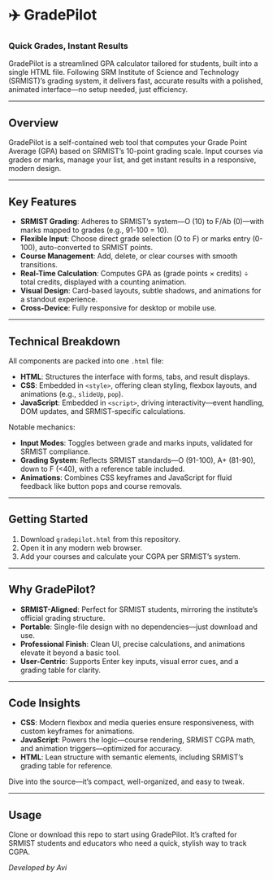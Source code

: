 
# ✈️ GradePilot  
### Quick Grades, Instant Results  

GradePilot is a streamlined GPA calculator tailored for students, built into a single HTML file. Following SRM Institute of Science and Technology (SRMIST)’s grading system, it delivers fast, accurate results with a polished, animated interface—no setup needed, just efficiency.

---

## Overview  
GradePilot is a self-contained web tool that computes your Grade Point Average (GPA) based on SRMIST’s 10-point grading scale. Input courses via grades or marks, manage your list, and get instant results in a responsive, modern design.

---

## Key Features  
- **SRMIST Grading**: Adheres to SRMIST’s system—O (10) to F/Ab (0)—with marks mapped to grades (e.g., 91-100 = 10).  
- **Flexible Input**: Choose direct grade selection (O to F) or marks entry (0-100), auto-converted to SRMIST points.  
- **Course Management**: Add, delete, or clear courses with smooth transitions.  
- **Real-Time Calculation**: Computes GPA as (grade points × credits) ÷ total credits, displayed with a counting animation.  
- **Visual Design**: Card-based layouts, subtle shadows, and animations for a standout experience.  
- **Cross-Device**: Fully responsive for desktop or mobile use.  

---

## Technical Breakdown  
All components are packed into one `.html` file:  
- **HTML**: Structures the interface with forms, tabs, and result displays.  
- **CSS**: Embedded in `<style>`, offering clean styling, flexbox layouts, and animations (e.g., `slideUp`, `pop`).  
- **JavaScript**: Embedded in `<script>`, driving interactivity—event handling, DOM updates, and SRMIST-specific calculations.  

Notable mechanics:  
- **Input Modes**: Toggles between grade and marks inputs, validated for SRMIST compliance.  
- **Grading System**: Reflects SRMIST standards—O (91-100), A+ (81-90), down to F (<40), with a reference table included.  
- **Animations**: Combines CSS keyframes and JavaScript for fluid feedback like button pops and course removals.  

---

## Getting Started  
1. Download `gradepilot.html` from this repository.  
2. Open it in any modern web browser.  
3. Add your courses and calculate your CGPA per SRMIST’s system.  

---

## Why GradePilot?  
- **SRMIST-Aligned**: Perfect for SRMIST students, mirroring the institute’s official grading structure.  
- **Portable**: Single-file design with no dependencies—just download and use.  
- **Professional Finish**: Clean UI, precise calculations, and animations elevate it beyond a basic tool.  
- **User-Centric**: Supports Enter key inputs, visual error cues, and a grading table for clarity.  

---

## Code Insights  
- **CSS**: Modern flexbox and media queries ensure responsiveness, with custom keyframes for animations.  
- **JavaScript**: Powers the logic—course rendering, SRMIST CGPA math, and animation triggers—optimized for accuracy.  
- **HTML**: Lean structure with semantic elements, including SRMIST’s grading table for reference.  

Dive into the source—it’s compact, well-organized, and easy to tweak.

---

## Usage  
Clone or download this repo to start using GradePilot. It’s crafted for SRMIST students and educators who need a quick, stylish way to track CGPA.  

*Developed by Avi*
